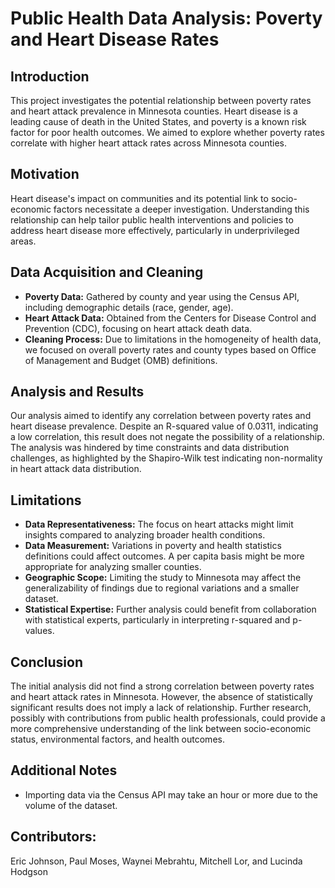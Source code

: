# Public Health Data Analysis: Poverty and Heart Disease Rates

## Introduction

This project investigates the potential relationship between poverty rates and heart attack prevalence in Minnesota counties. Heart disease is a leading cause of death in the United States, and poverty is a known risk factor for poor health outcomes. We aimed to explore whether poverty rates correlate with higher heart attack rates across Minnesota counties.

## Motivation

Heart disease's impact on communities and its potential link to socio-economic factors necessitate a deeper investigation. Understanding this relationship can help tailor public health interventions and policies to address heart disease more effectively, particularly in underprivileged areas.

## Data Acquisition and Cleaning

- **Poverty Data:** Gathered by county and year using the Census API, including demographic details (race, gender, age). 
- **Heart Attack Data:** Obtained from the Centers for Disease Control and Prevention (CDC), focusing on heart attack death data.
- **Cleaning Process:** Due to limitations in the homogeneity of health data, we focused on overall poverty rates and county types based on Office of Management and Budget (OMB) definitions.

## Analysis and Results

Our analysis aimed to identify any correlation between poverty rates and heart disease prevalence. Despite an R-squared value of 0.0311, indicating a low correlation, this result does not negate the possibility of a relationship. The analysis was hindered by time constraints and data distribution challenges, as highlighted by the Shapiro-Wilk test indicating non-normality in heart attack data distribution.

## Limitations

- **Data Representativeness:** The focus on heart attacks might limit insights compared to analyzing broader health conditions.
- **Data Measurement:** Variations in poverty and health statistics definitions could affect outcomes. A per capita basis might be more appropriate for analyzing smaller counties.
- **Geographic Scope:** Limiting the study to Minnesota may affect the generalizability of findings due to regional variations and a smaller dataset.
- **Statistical Expertise:** Further analysis could benefit from collaboration with statistical experts, particularly in interpreting r-squared and p-values.

## Conclusion

The initial analysis did not find a strong correlation between poverty rates and heart attack rates in Minnesota. However, the absence of statistically significant results does not imply a lack of relationship. Further research, possibly with contributions from public health professionals, could provide a more comprehensive understanding of the link between socio-economic status, environmental factors, and health outcomes.

## Additional Notes

- Importing data via the Census API may take an hour or more due to the volume of the dataset.

## Contributors:
Eric Johnson, Paul Moses, Waynei Mebrahtu, Mitchell Lor, and Lucinda Hodgson




